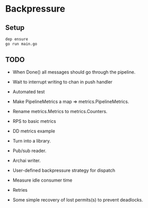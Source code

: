 # Backpressure

## Setup

```bash
dep ensure
go run main.go
```


## TODO

- When Done() all messages should go through the pipeline.
- Wait to interrupt writing to chan in push handler
- Automated test
- Make PipelineMetrics a map => metrics.PipelineMetrics.
- Rename metrics.Metrics to metrics.Counters.

- RPS to basic metrics
- DD metrics example
- Turn into a library.
- Pub/sub reader.
- Archai writer.

- User-defined backpressure strategy for dispatch
- Measure idle consumer time
- Retries
- Some simple recovery of lost permits(s) to prevent deadlocks.
